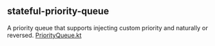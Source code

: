 ## stateful-priority-queue ##

A priority queue that supports injecting custom priority and naturally or reversed.
[PriorityQueue.kt](https://github.com/JonasGroenbek/stateful-priority-queue/blob/master/src/PriorityQueue.kt)
